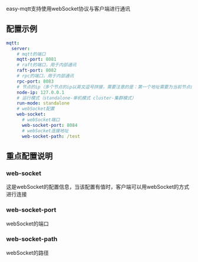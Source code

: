 easy-mqtt支持使用webSocket协议与客户端进行通讯

## 配置示例
```yaml
mqtt:
  server:
    # mqtt的端口
    mqtt-port: 8081
    # raft的端口，用于内部通讯
    raft-port: 8082
    # rpc的端口，用于内部通讯
    rpc-port: 8083
    # 节点的ip（多个节点的ip以英文逗号拼接，需要注意的是：第一个地址需要为当前节点的ip）
    node-ip: 127.0.0.1
    # 运行模式（standalone-单机模式 cluster-集群模式）
    run-mode: standalone
    # webSocket配置
    web-socket:
      # webSocket端口
      web-socket-port: 8084
      # webSocket连接地址
      web-socket-path: /test
```

## 重点配置说明
### web-socket
这是webSocket的配置信息，当该配置有值时，客户端可以用webSocket的方式进行连接

### web-socket-port
webSocket的端口

### web-socket-path
webSocket的路径
